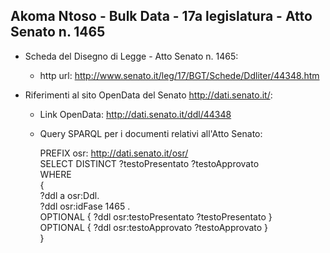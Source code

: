 ## Akoma Ntoso - Bulk Data - 17a legislatura - Atto Senato n. 1465 ##

* Scheda del Disegno di Legge - Atto Senato n. 1465:
	* http url: http://www.senato.it/leg/17/BGT/Schede/Ddliter/44348.htm

* Riferimenti al sito OpenData del Senato http://dati.senato.it/:
	* Link OpenData: http://dati.senato.it/ddl/44348
	* Query SPARQL per i documenti relativi all'Atto Senato:

        PREFIX osr: <http://dati.senato.it/osr/>  
		SELECT DISTINCT ?testoPresentato ?testoApprovato  
		WHERE  
		{  
		    ?ddl a osr:Ddl.  
		    ?ddl osr:idFase 1465 .  
		    OPTIONAL { ?ddl osr:testoPresentato ?testoPresentato }  
		    OPTIONAL { ?ddl osr:testoApprovato ?testoApprovato }  
		}
		
